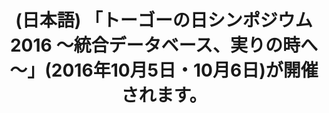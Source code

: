 ---
layout: post-en-none
published: true
title: '(日本語) 「トーゴーの日シンポジウム2016 ～統合データベース、実りの時へ～」(2016年10月5日・10月6日)が開催されます。'
tags:
- イベント
- 募集
- 広報
category: en
---